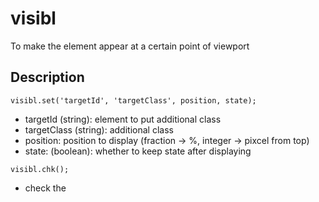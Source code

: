 visibl
======
To make the element appear at a certain point of viewport

## Description

`visibl.set('targetId', 'targetClass', position, state);`

* targetId (string): element to put additional class
* targetClass (string): additional class
* position: position to display (fraction -> %, integer -> pixcel from top)
* state: (boolean): whether to keep state after displaying

`visibl.chk();`

* check the 
